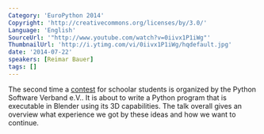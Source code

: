 ```yaml
---
Category: 'EuroPython 2014'
Copyright: 'http://creativecommons.org/licenses/by/3.0/'
Language: 'English'
SourceUrl: '"http://www.youtube.com/watch?v=0iivx1P1iWg"'
ThumbnailUrl: 'http://i.ytimg.com/vi/0iivx1P1iWg/hqdefault.jpg'
date: '2014-07-22'
speakers: [Reimar Bauer]
tags: []
---
```

The second time a [contest](  http://pymove3d.pysv.org/)  for schoolar students is organized by the Python Software Verband e.V.. It is about to write a Python program that is executable in Blender using its 3D capabilities.
The talk overall gives an overview what experience we got by these ideas and how we want to continue.